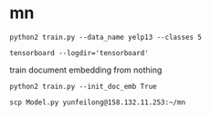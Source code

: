 # mn

```
python2 train.py --data_name yelp13 --classes 5
```

```
tensorboard --logdir='tensorboard'
```

train document embedding from nothing
```
python2 train.py --init_doc_emb True
```

```
scp Model.py yunfeilong@158.132.11.253:~/mn
```